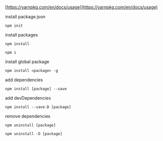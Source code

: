 
[https://yarnpkg.com/en/docs/usage](https://yarnpkg.com/en/docs/usage)

install package.json

```
npm init
```

install packages

```
npm install

npm i
```

install global package

```
npm install <package> -g
```

add dependencies

```
npm install [package] --save
```

add devDependencies

```
npm install --save-D [package]
```

remove dependencies

```
npm uninstall [package]

npm uninstall -D [package]
```
